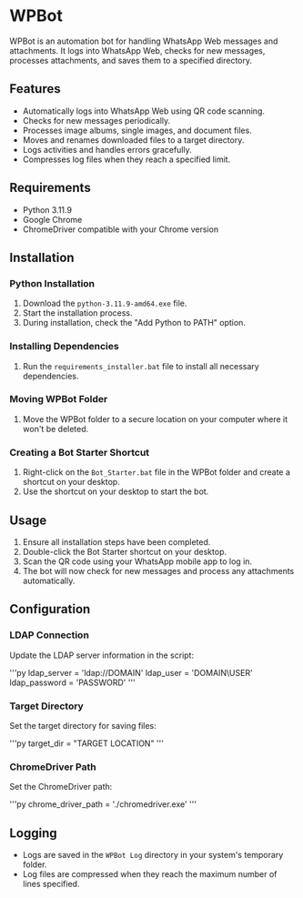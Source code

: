 # WPBot

WPBot is an automation bot for handling WhatsApp Web messages and attachments. It logs into WhatsApp Web, checks for new messages, processes attachments, and saves them to a specified directory.

## Features

- Automatically logs into WhatsApp Web using QR code scanning.
- Checks for new messages periodically.
- Processes image albums, single images, and document files.
- Moves and renames downloaded files to a target directory.
- Logs activities and handles errors gracefully.
- Compresses log files when they reach a specified limit.

## Requirements

- Python 3.11.9
- Google Chrome
- ChromeDriver compatible with your Chrome version

## Installation

### Python Installation

1. Download the `python-3.11.9-amd64.exe` file.
2. Start the installation process.
3. During installation, check the "Add Python to PATH" option.

### Installing Dependencies

1. Run the `requirements_installer.bat` file to install all necessary dependencies.

### Moving WPBot Folder

1. Move the WPBot folder to a secure location on your computer where it won't be deleted.

### Creating a Bot Starter Shortcut

1. Right-click on the `Bot_Starter.bat` file in the WPBot folder and create a shortcut on your desktop.
2. Use the shortcut on your desktop to start the bot.

## Usage

1. Ensure all installation steps have been completed.
2. Double-click the Bot Starter shortcut on your desktop.
3. Scan the QR code using your WhatsApp mobile app to log in.
4. The bot will now check for new messages and process any attachments automatically.

## Configuration

### LDAP Connection

Update the LDAP server information in the script:

'''py
ldap_server = 'ldap://DOMAIN'
ldap_user = 'DOMAIN\\USER'
ldap_password = 'PASSWORD'
'''

### Target Directory

Set the target directory for saving files:

'''py
target_dir = "TARGET LOCATION"
'''

### ChromeDriver Path

Set the ChromeDriver path:

'''py
chrome_driver_path = './chromedriver.exe'
'''

## Logging

- Logs are saved in the `WPBot Log` directory in your system's temporary folder.
- Log files are compressed when they reach the maximum number of lines specified.

